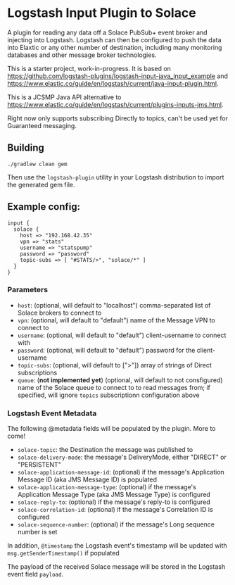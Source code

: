 # Logstash Input Plugin to Solace

A plugin for reading any data off a Solace PubSub+ event broker and injecting into Logstash.  Logstash can then be configured to push the data into Elaxtic or any other number of destination, including many monitoring databases and other message broker technologies.

This is a starter project, work-in-progress.  It is based on https://github.com/logstash-plugins/logstash-input-java_input_example and https://www.elastic.co/guide/en/logstash/current/java-input-plugin.html.

This is a JCSMP Java API alternative to https://www.elastic.co/guide/en/logstash/current/plugins-inputs-jms.html.  

Right now only supports subscribing Directly to topics, can't be used yet for Guaranteed messaging.

## Building

```
./gradlew clean gem
```

Then use the `logstash-plugin` utility in your Logstash distribution to import the generated gem file.

## Example config:

```
input {
  solace {
    host => "192.168.42.35"
    vpn => "stats"
    username => "statspump"
    password => "password"
    topic-subs => [ "#STATS/>", "solace/*" ]
  }
}
```



### Parameters

- `host`: (optional, will default to "localhost") comma-separated list of Solace brokers to connect to
- `vpn`: (optional, will default to "default") name of the Message VPN to connect to
- `username`: (optional, will default to "default") client-username to connect with
- `password`: (optional, will default to "default") password for the client-username
- `topic-subs`: (optional, will default to [">"]) array of strings of Direct subscriptions
- `queue`: (**not implemented yet**) (optional, will default to not consfigured) name of the Solace queue to connect to to read messages from; if specified, will ignore `topics` subscriptionn configuration above




### Logstash Event Metadata

The following @metadata fields will be populated by the plugin. More to come!

- `solace-topic`: the Destination the message was published to
- `solace-delivery-mode`: the message's DeliveryMode, either "DIRECT" or "PERSISTENT"
- `solace-application-message-id`: (optional) if the message's Application Message ID (aka JMS Message ID) is populated
- `solace-application-message-type`: (optional) if the message's Application Message Type (aka JMS Message Type) is configured
- `solace-reply-to`: (optional) if the message's reply-to is configured
- `solace-correlation-id`: (optional) if the message's Correlation ID is configured
- `solace-sequence-number`: (optional) if the message's Long sequence number is set

In addition, `@timestamp` the Logstash event's timestamp will be updated with `msg.getSenderTimestamp()` if populated

The payload of the received Solace message will be stored in the Logstash event field `payload`.

